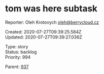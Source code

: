 # tom was here subtask

Reporter: Oleh Krotovych <oleh@berrycloud.cz>  

Created: 2020-07-27T09:39:25.584Z  
Updated: 2020-07-27T09:39:27.036Z

Type: story  
Status: backlog  
Priority: 994

Parent: [937](937.md "A different title 🍋🎸 ****")
